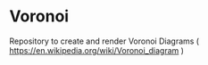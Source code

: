 # Voronoi
Repository to create and render Voronoi Diagrams ( https://en.wikipedia.org/wiki/Voronoi_diagram )
